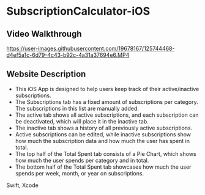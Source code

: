 # SubscriptionCalculator-iOS

## Video Walkthrough
https://user-images.githubusercontent.com/19678167/125744468-d4ef5a1c-6d79-4c43-b92c-4a31a37694e6.MP4

## Website Description
- This iOS App is designed to help users keep track of their active/inactive subscriptions.
- The Subscriptions tab has a fixed amount of subscriptions per category. The subscriptions in this list are manually added.
- The active tab shows all active subscriptions, and each subscription can be deactivated, which will place it in the inactive tab.
- The inactive tab shows a history of all previously active subscriptions.
- Active subscriptions can be edited, while inactive subscriptions show how much the subscription data and how much the user has spent in total.
- The top half of the Total Spent tab consists of a Pie Chart, which shows how much the user spends per category and in total.
- The bottom half of the Total Spent tab showcases how much the user spends per week, month, or year on subscriptions.


Swift, Xcode
